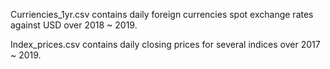 Curriencies_1yr.csv contains daily foreign currencies spot exchange rates against USD over 2018 ~ 2019.

Index_prices.csv contains daily closing prices for several indices  over 2017 ~ 2019.
